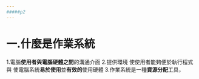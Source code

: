 ```yaml
---
#####p2
---
```

# 一.什麼是作業系統
1.電腦**使用者與電腦硬體之間**的溝通介面
2.提供環境 使使用者能夠便於執行程式 與 使電腦系統**易於使用**並**有效的**使用硬體
3.作業系統是一種**資源分配**工具，
